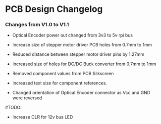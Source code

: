 # PCB Design Changelog

### Changes from V1.0 to V1.1

- Optical Encoder power out changed from 3v3 to 5v rpi bus

 - Increase size of stepper motor driver PCB holes from 0.7mm to 1mm
 - Reduced distance between stepper motor driver pins by 1.27mm 

- Increased size of holes for DC/DC Buck converter from 0.7mm to 1mm

- Removed component values from PCB Silkscreen
- Increased text size for component references.

- Changed orientation of Optical Encoder connector as Vcc and GND were reversed




#TODO:

 - Increase CLR for 12v bus LED

